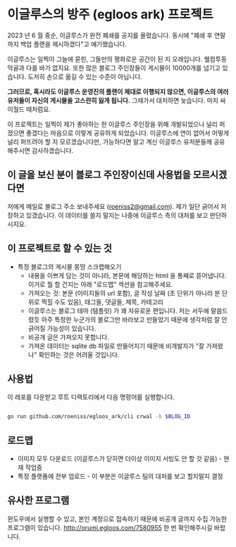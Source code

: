 # 이글루스의 방주 (egloos ark) 프로젝트

2023 년 6 월 중순, 이글루스가 완전 폐쇄를 공지를 올렸습니다. 동시에 "폐쇄 후 연말까지 백업 플랜을 제시하겠다"고 얘기했습니다.

이글루스는 일찍이 그늘에 묻힌, 그들만의 평화로운 공간이 된 지 오래입니다. 웰컴투동막골과 다를 바가 없지요. 또한 많은 블로그 주인장들이 게시물이 10000개를 넘기고 있습니다. 도저히 손으로 옮길 수 있는 수준이 아닙니다.

**그러므로, 혹시라도 이글루스 운영진의 플랜이 제대로 이행되지 않으면, 이글루스의 여러 유저들이 자신의 게시물을 고스란히 잃게 됩니다.** 그때가서 대처하면 늦습니다. 마치 싸이월드 때처럼요.

이 프로젝트는 일찍이 제가 좋아하는 한 이글루스 주인장을 위해 개발되었으나 널리 퍼졌으면 좋겠다는 마음으로 이렇게 공유하게 되었습니다. 이글루스에 연이 없어서 어떻게 널리 퍼뜨려야 할 지 모르겠습니다만, 가능하다면 알고 계신 이글루스 유저분들께 공유해주시면 감사하겠습니다.

## 이 글을 보신 분이 블로그 주인장이신데 사용법을 모르시겠다면

저에게 메일로 블로그 주소 보내주세요 (roeniss2@gmail.com). 제가 일단 긁어서 저장하고 있겠습니다. 이 데이터를 쓸지 말지는 나중에 이글루스 측의 대처를 보고 판단하시지요.

## 이 프로젝트로 할 수 있는 것

- 특정 블로그의 게시물 몽땅 스크랩해오기
  - 내용을 이쁘게 담는 것이 아니라, 본문에 해당하는 html 을 통째로 뜯어냅니다. 이거로 뭘 할 건지는 아래 "로드맵" 섹션을 참고해주세요.
  - 가져오는 것: 본문 (이미지들의 url 포함), 글 작성 날짜 (초 단위가 아니라 분 단위로 찍힐 수도 있음), 태그들, 댓글들, 제목, 카테고리
  - 이글루스는 블로그 테마 (템플릿) 가 꽤 자유로운 편입니다. 저는 서두에 말씀드렸듯 아주 특정한 누군가의 블로그만 바라보고 만들었기 때문에 생각처럼 잘 안 긁어질 가능성이 있습니다.
  - 비공개 글은 가져오지 못합니다.
  - 가져온 데이터는 sqlite db 파일로 만들어지기 때문에 비개발자가 "잘 가져왔나" 확인하는 것은 어려울 것입니다.

## 사용법

이 레포를 다운받고 루트 디렉토리에서 다음 명령어를 실행합니다.

```bash 

go run github.com/roeniss/egloos_ark/cli crwal -b $BLOG_ID

```

## 로드맵

- 이미지 모두 다운로드 (이글루스가 닫히면 더이상 이미지 서빙도 안 할 것 같음) - 현재 작업중
- 특정 플랫폼에 전부 업로드 - 이 부분은 이글루스 팀의 대처를 보고 할지말지 결정

## 유사한 프로그램

윈도우에서 실행할 수 있고, 본인 계정으로 접속하기 때문에 비공개 글까지 수집 가능한 프로그램이 있습니다. http://orumi.egloos.com/7580955 한 번 확인해주시길 바랍니다.


